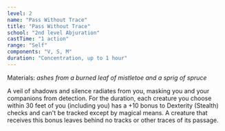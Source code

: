 ```yaml
---
level: 2
name: "Pass Without Trace"
title: "Pass Without Trace"
school: "2nd level Abjuration"
castTime: "1 action"
range: "Self"
components: "V, S, M"
duration: "Concentration, up to 1 hour"
---
```


Materials: *ashes from a burned leaf of mistletoe and a sprig of spruce*

A veil of shadows and silence radiates from you, masking you and your companions from detection. For the duration, each creature you choose within 30 feet of you (including you) has a +10 bonus to Dexterity (Stealth) checks and can't be tracked except by magical means. A creature that receives this bonus leaves behind no tracks or other traces of its passage.
